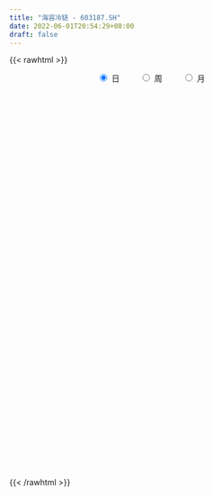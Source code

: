 ```yaml
---
title: "海容冷链 - 603187.SH"
date: 2022-06-01T20:54:29+08:00
draft: false
---
```

{{< rawhtml >}}
    <div style="text-align: center">
        <label style="padding: 1rem;"><input style="margin-right: .5rem" type="radio" name="period" value="D" checked onclick="period_change(this)">日</label>
        <label style="padding: 1rem;"><input style="margin-right: .5rem" type="radio" name="period" value="W" onclick="period_change(this)">周</label>
        <label style="padding: 1rem;"><input style="margin-right: .5rem" type="radio" name="period" value="M" onclick="period_change(this)">月</label>
    </div>
    <div id="chart" style="height: 700px;"></div> 
    <script type="text/javascript">
        const D_v = [6330.67,3129.63,9277.37,11867.49,26270.86,37308.64,13625.84,16806.06,9729.19,16361.4,11898.23,16797.14,26288.61,20527.05,14036.37,8741.36,14765.65,12733.63,34945.86,13138.32,25132.51,29739.39,35426.35,31770.76,17037.91,21416.74,11133.6,16798.95,10246.75,13274.22,21636.82,50086.63,16811.5,14372.59,14241.3,13945.8,12549.79,14038.93,11894.73,9351.02,11664.23,7451.63,8215.54,20161.93,11267.66,26257.7,29936.44,19289.93,19324.77,17066.11,13889.08,15964.61,11407.99,9899.8,14808.15,9085.34,18769.65,15921.08,21951.62,14681.61,11209.16,8663.64,6104.56,11859.05,10062.15,18987.38,10709.93,32621.5,17911.2,21618.64,22926.23,12031.5,11856.41,23787.29,12133.97,8041.79,17408.44,7161.19,18970.09,9360.33,11525.59,7511.34,6276.47,9335.22,17321.06,13381.84,9375.06,21163.38,11765.53,18210.5,12933.5,9348.34,11788.6,10844.6,12983.67,11216.9,11034.18,13994.95,4601.23,5754.08,12236.45,7508.77,10702.8,9428.08,22966.11,16250.63,9798.2,9695.04,9322.48,6653.27,7834.73,28928.21,23780.56,20764.0,10018.73,9538.94,12891.6,18221.26,12548.55,11926.5,22037.52,13305.38,14335.29,18560.7,13752.94,7788.39,10779.29,27302.04,20558.83,12865.4,10964.77,14782.3,11991.68,19396.38,16364.96,21687.88,12709.81,12108.34,36762.5,35824.38,22184.74,15531.61,12354.62,7872.28,12992.33,15074.77,7750.36,13351.67,8271.28,6224.23,11310.59,7215.73,7285.37,14193.85,10291.3,10435.71,7775.69,14702.59,9841.5,9733.27,11043.7,10381.9,13252.34,7959.57,9729.6,14611.8,10734.45,9408.54,7956.93,5828.74,11331.94,10480.92,8235.19,5774.69,5539.4,10360.06,15571.6,20506.18,10247.0,8513.18,6359.56,10372.2,9724.51,12819.84,17340.2,20107.68,14052.87,36019.02,19244.07,17080.43,16513.24,24110.11,27032.44,21235.0,19737.42,24220.75,52448.06,25360.87,25669.76,27170.75,33344.11,27204.27,8511.9,18984.75,18336.56,18501.22,13946.74,7736.2,6029.96,8368.4,6208.0,5591.33,2979.53,5091.74,7173.96,18515.79,45283.03,113557.29,79493.65,51673.27,34247.03,24941.15,18344.13,24588.81,18239.2,15700.4,13326.38,46756.13,45419.79,26012.69,26276.15,19081.54,15852.2,21673.47,22423.99,9784.57,12127.76,12286.44,9430.96,6672.0,14389.7,18275.74,20130.9,11748.94,7450.98,6365.64,25440.34,18169.95,17518.16,15481.92]
const D_histogram = [0.0,0.0044736182,0.0522157907,-0.0021389789,0.2218716979,0.2708441536,0.3241162756,0.3318158235,0.2471799564,0.229752308,0.3053893745,0.3335965943,0.1900504909,0.0281352617,0.0123232926,-0.0419776826,0.0235253842,-0.0018478667,0.0998572761,0.1517451717,0.0776749822,-0.0096832619,-0.2291059896,-0.2626048523,-0.2240003725,-0.2630972794,-0.3109516912,-0.2839413979,-0.3233121905,-0.2959086429,-0.3355214585,-0.2436044364,-0.2037429851,-0.1734814252,-0.2237607304,-0.2126368521,-0.1599661631,-0.0552013129,-0.0470593593,-0.0523817981,-0.1175905276,-0.1622758123,-0.1819081405,-0.244446418,-0.3047572523,-0.4489499023,-0.3830012839,-0.351654986,-0.3833052647,-0.3678216333,-0.2254148716,-0.0647728502,0.0124118556,0.1128762836,0.0738343081,0.0857878201,0.0176160684,0.0481654258,0.0225531978,0.0445838006,0.0572862914,0.0601866753,0.0332585124,-0.0053308725,0.0393081203,0.1893132644,0.290859514,0.3857600218,0.3593749438,0.3371916797,0.3199253891,0.3084568583,0.3251667963,0.2744797739,0.2132882674,0.2051342156,0.2952960819,0.336107426,0.3759602246,0.3781173544,0.3544154751,0.3339069867,0.3378333034,0.284667957,0.3331439272,0.2713331073,0.2030836513,-0.0247755392,-0.2117046787,-0.1622913932,-0.2596697826,-0.2587587995,-0.2304677968,-0.1986155858,-0.1973636096,-0.2414552148,-0.2352391797,-0.2763127823,-0.2835467147,-0.2578046095,-0.0857072987,-0.0127818381,0.0548814856,0.0251703921,-0.0381502285,-0.0091342006,-0.0798926594,-0.1802147573,-0.2314364056,-0.2082162125,-0.1725842628,0.1095878179,0.225890019,0.2271940263,0.2165238126,0.1984142378,0.1824632537,0.2327669062,0.2879195027,0.3495264135,0.3959767454,0.3353884596,0.3738655235,0.2648347429,0.1342122038,0.0357947305,0.0195338389,0.1124748315,0.0778096712,0.0450923104,0.0006704523,0.0087648234,0.0796763515,0.1342224704,0.1197158925,0.0731629185,0.0473561476,0.0768961697,0.1305511807,0.2587967456,0.2627381682,0.210726474,0.1454891055,0.0902198506,-0.037656118,-0.0556901332,-0.154267944,-0.3262597404,-0.4004828188,-0.3972376099,-0.3061364994,-0.2538256251,-0.1211415072,-0.1565520931,-0.2552794834,-0.3689687239,-0.4902957707,-0.6215682965,-0.7210691308,-0.7261499001,-0.661908902,-0.6199333124,-0.5844810109,-0.5327817033,-0.5021020556,-0.523632405,-0.5192968144,-0.4921001144,-0.4881800386,-0.4340925632,-0.3345994682,-0.1807546841,-0.0972245685,-0.0714004402,-0.0298400179,-0.0405794677,-0.1201136251,-0.2174619031,-0.1844516872,-0.1405938303,-0.0956999291,-0.0206894413,0.0705824927,0.069109266,0.0802242006,0.0086977145,0.0275553212,-0.0237975671,-0.0430715316,-0.0815972869,-0.1110111398,-0.1803417952,-0.2200641857,-0.2677265147,-0.3153613178,-0.2876937131,-0.1718986988,-0.0963178133,-0.1419843989,-0.0491373405,0.1017448337,0.2511474001,0.3419063229,0.4908907419,0.5561684466,0.5276339528,0.4936893276,0.4544871545,0.3757010206,0.3973976008,0.3750835313,0.3368843596,0.3057646032,0.2433469072,0.1848916653,0.0715105061,0.1823609796,0.2960262158,0.1905099891,0.0235178897,-0.0689893426,-0.1003209757,-0.0958667665,-0.1334854312,-0.0971998808,-0.0978321847,-0.1112262773,0.063675923,0.2448765941,0.4016332478,0.5807143665,0.6764697819,0.653377989,0.7123036341,0.7186617623,0.6755626464,0.5705753821,0.4354299205,0.3197083025,0.2189780142,0.1829944708,0.1972818831,0.111646835,0.0245168186,-0.0444945487,-0.0819973475,-0.0476546349,-0.0831400981,-0.0763906727,-0.0493031316]
const D_fast = [0.0,0.0055920228,0.066388143,0.0114986286,0.2909772299,0.407660724,0.5419619148,0.6326154186,0.6097745407,0.6497849692,0.8017693794,0.9133757477,0.8173422671,0.6624608533,0.6497297074,0.5849343115,0.6563187243,0.6304835067,0.7571529686,0.8469771571,0.7923257132,0.7025466536,0.4258474286,0.3266973527,0.3093017395,0.2044305127,0.0788381781,0.034863122,-0.0853357183,-0.1319093314,-0.2554025117,-0.2243865986,-0.2354608936,-0.24856969,-0.3547891779,-0.3968245125,-0.3841453643,-0.2931808423,-0.2968037286,-0.3152216169,-0.4098279783,-0.495082216,-0.5601915793,-0.6838414614,-0.8203416087,-1.0767717343,-1.1065734369,-1.1631408854,-1.2906174804,-1.3670892573,-1.2810362134,-1.1365874046,-1.0562997349,-0.927616236,-0.9481996345,-0.9147991674,-0.9785669021,-0.9359761883,-0.9559501168,-0.9227735638,-0.8957495002,-0.8778024475,-0.8964159823,-0.9363380853,-0.8818720624,-0.6845386022,-0.5102774741,-0.3189369609,-0.2554783029,-0.1933636471,-0.1306485903,-0.0650029067,0.0329987305,0.0509316515,0.0430622119,0.086191714,0.2501776007,0.3750158014,0.5088586561,0.6055451245,0.6704471139,0.7334153722,0.8218000148,0.8398016576,0.9715636096,0.9775860665,0.9601075234,0.7260544481,0.4861991389,0.495039576,0.332743741,0.2689650242,0.2396390777,0.2218373923,0.1737484661,0.0692930572,0.0166992974,-0.0934525008,-0.1715731118,-0.2102821591,-0.0596116729,0.0101183281,0.0915020233,0.0680835277,-0.00477465,0.0219578278,-0.0687737958,-0.2141495831,-0.3232303328,-0.3520641928,-0.3595783088,-0.0500092737,0.1227654322,0.1808679461,0.2243286855,0.2558226702,0.2854874995,0.3939828786,0.5211153508,0.6701038649,0.8155483831,0.8388072122,0.970750657,0.9279285622,0.830859074,0.7413902833,0.7300128515,0.8510725519,0.8358598095,0.8144155262,0.7701612812,0.7804468582,0.8712774742,0.9593792107,0.9748016058,0.9465393615,0.9325716275,0.981335692,1.0676284982,1.2605732495,1.3301992142,1.3308691385,1.3020040463,1.2692897541,1.131999756,1.1000432075,0.9628984107,0.7093416792,0.5349978961,0.4389337025,0.4535006881,0.4423551562,0.5447538972,0.4702052881,0.3076580269,0.1017266055,-0.142174384,-0.4288389839,-0.7086071009,-0.8952253452,-0.9964615726,-1.1094693112,-1.2201372623,-1.3016333806,-1.3964792467,-1.5489176975,-1.6744063104,-1.770234639,-1.8883595729,-1.9427952382,-1.9269520103,-1.8182958972,-1.7590719237,-1.7510979054,-1.7169974877,-1.7378818044,-1.8474443681,-1.9991581218,-2.0122608278,-2.0035514284,-1.9825825095,-1.912744382,-1.8038268248,-1.788022735,-1.7568517502,-1.8262038078,-1.8004573707,-1.8577596508,-1.8878014982,-1.9467265753,-2.0038932131,-2.1183093172,-2.2130477542,-2.3276417119,-2.4541168444,-2.4983726679,-2.4255523283,-2.3740508962,-2.4552135815,-2.3746508583,-2.1983324756,-1.9861430593,-1.8099075557,-1.5382004512,-1.3338806348,-1.2305066404,-1.1410289338,-1.0666093182,-1.051470197,-0.9304242166,-0.8589674032,-0.8129454851,-0.7676240907,-0.7692050598,-0.7814373854,-0.8769409181,-0.7205001997,-0.5328284095,-0.590717139,-0.7518297659,-0.8615843339,-0.9179962109,-0.9375086934,-1.0084987159,-0.9965131356,-1.0216034857,-1.0628041477,-0.8719829666,-0.629563147,-0.3723981813,-0.0481384711,0.2167343899,0.3569870942,0.5939886478,0.7800122166,0.9058037623,0.9434603436,0.917172362,0.8813778196,0.8353920349,0.8451571092,0.9087649923,0.851041653,0.7700408412,0.6899058367,0.6319037011,0.6543327549,0.5980622672,0.5857140244,0.6004757826]
const D_slow = [0.0,0.0011184046,0.0141723522,0.0136376075,0.069105532,0.1368165704,0.2178456393,0.3007995951,0.3625945843,0.4200326613,0.4963800049,0.5797791535,0.6272917762,0.6343255916,0.6374064148,0.6269119941,0.6327933402,0.6323313735,0.6572956925,0.6952319854,0.714650731,0.7122299155,0.6549534181,0.589302205,0.5333021119,0.4675277921,0.3897898693,0.3188045198,0.2379764722,0.1639993115,0.0801189468,0.0192178377,-0.0317179085,-0.0750882648,-0.1310284474,-0.1841876604,-0.2241792012,-0.2379795294,-0.2497443693,-0.2628398188,-0.2922374507,-0.3328064038,-0.3782834389,-0.4393950434,-0.5155843564,-0.627821832,-0.723572153,-0.8114858995,-0.9073122157,-0.999267624,-1.0556213419,-1.0718145544,-1.0687115905,-1.0404925196,-1.0220339426,-1.0005869876,-0.9961829705,-0.984141614,-0.9785033146,-0.9673573644,-0.9530357916,-0.9379891228,-0.9296744947,-0.9310072128,-0.9211801827,-0.8738518666,-0.8011369881,-0.7046969827,-0.6148532467,-0.5305553268,-0.4505739795,-0.3734597649,-0.2921680659,-0.2235481224,-0.1702260555,-0.1189425016,-0.0451184811,0.0389083754,0.1328984315,0.2274277701,0.3160316389,0.3995083855,0.4839667114,0.5551337006,0.6384196824,0.7062529592,0.7570238721,0.7508299873,0.6979038176,0.6573309693,0.5924135236,0.5277238237,0.4701068745,0.4204529781,0.3711120757,0.310748272,0.2519384771,0.1828602815,0.1119736028,0.0475224505,0.0260956258,0.0229001662,0.0366205377,0.0429131357,0.0333755785,0.0310920284,0.0111188635,-0.0339348258,-0.0917939272,-0.1438479803,-0.186994046,-0.1595970915,-0.1031245868,-0.0463260802,0.0078048729,0.0574084324,0.1030242458,0.1612159724,0.233195848,0.3205774514,0.4195716378,0.5034187526,0.5968851335,0.6630938193,0.6966468702,0.7055955528,0.7104790126,0.7385977204,0.7580501382,0.7693232158,0.7694908289,0.7716820348,0.7916011227,0.8251567403,0.8550857134,0.873376443,0.8852154799,0.9044395223,0.9370773175,1.0017765039,1.0674610459,1.1201426644,1.1565149408,1.1790699035,1.169655874,1.1557333407,1.1171663547,1.0356014196,0.9354807149,0.8361713124,0.7596371876,0.6961807813,0.6658954045,0.6267573812,0.5629375104,0.4706953294,0.3481213867,0.1927293126,0.0124620299,-0.1690754451,-0.3345526706,-0.4895359987,-0.6356562515,-0.7688516773,-0.8943771912,-1.0252852924,-1.155109496,-1.2781345246,-1.4001795343,-1.5087026751,-1.5923525421,-1.6375412131,-1.6618473553,-1.6796974653,-1.6871574698,-1.6973023367,-1.727330743,-1.7816962187,-1.8278091405,-1.8629575981,-1.8868825804,-1.8920549407,-1.8744093175,-1.857132001,-1.8370759509,-1.8349015222,-1.8280126919,-1.8339620837,-1.8447299666,-1.8651292883,-1.8928820733,-1.9379675221,-1.9929835685,-2.0599151972,-2.1387555266,-2.2106789549,-2.2536536296,-2.2777330829,-2.3132291826,-2.3255135177,-2.3000773093,-2.2372904593,-2.1518138786,-2.0290911931,-1.8900490815,-1.7581405933,-1.6347182614,-1.5210964727,-1.4271712176,-1.3278218174,-1.2340509346,-1.1498298447,-1.0733886939,-1.012551967,-0.9663290507,-0.9484514242,-0.9028611793,-0.8288546253,-0.7812271281,-0.7753476556,-0.7925949913,-0.8176752352,-0.8416419268,-0.8750132846,-0.8993132548,-0.923771301,-0.9515778704,-0.9356588896,-0.8744397411,-0.7740314291,-0.6288528375,-0.459735392,-0.2963908948,-0.1183149863,0.0613504543,0.2302411159,0.3728849614,0.4817424415,0.5616695172,0.6164140207,0.6621626384,0.7114831092,0.739394818,0.7455240226,0.7344003854,0.7139010486,0.7019873898,0.6812023653,0.6621046971,0.6497789142]
const D_data = [['2021-05-21', 41.4864, 40.9046, 40.435, 42.1102],['2021-05-24', 40.8065, 40.9747, 40.4771, 41.4443],['2021-05-25', 40.6523, 41.6827, 40.5121, 42.6709],['2021-05-26', 41.5915, 40.407, 40.0075, 41.5915],['2021-05-27', 40.386, 44.4512, 40.386, 44.4512],['2021-05-28', 45.4605, 43.2106, 42.1803, 46.9604],['2021-05-31', 43.7363, 43.8064, 42.0962, 44.0867],['2021-06-01', 43.477, 43.7012, 43.1125, 45.4745],['2021-06-02', 43.7713, 42.6149, 42.5307, 43.9816],['2021-06-03', 42.4046, 43.4279, 42.3625, 44.7736],['2021-06-04', 43.2667, 45.033, 42.8461, 45.1031],['2021-06-07', 45.5591, 45.0539, 43.5184, 45.569],['2021-06-08', 44.6874, 42.8844, 42.3099, 44.6874],['2021-06-09', 42.8349, 42.0028, 41.7551, 43.1717],['2021-06-10', 42.082, 43.459, 41.6362, 43.8454],['2021-06-11', 43.5383, 42.8646, 42.7656, 43.8354],['2021-06-15', 42.9736, 44.4794, 42.2108, 44.8756],['2021-06-16', 44.4298, 43.5482, 42.8745, 45.044],['2021-06-17', 43.6968, 45.4799, 43.35, 47.5503],['2021-06-18', 45.1728, 45.47, 44.9747, 46.4309],['2021-06-21', 45.569, 44.0237, 43.5878, 46.4309],['2021-06-22', 43.8156, 43.5482, 41.983, 44.9549],['2021-06-23', 43.35, 41.0617, 40.8834, 43.4293],['2021-06-24', 40.9923, 42.5972, 40.7843, 42.934],['2021-06-25', 42.5972, 43.3996, 41.7551, 43.9642],['2021-06-28', 43.4887, 42.3, 41.6164, 43.5878],['2021-06-29', 42.2009, 41.7848, 41.3192, 42.5674],['2021-06-30', 41.7056, 42.4783, 41.7056, 43.3897],['2021-07-01', 42.2009, 41.4084, 41.4084, 42.8844],['2021-07-02', 41.5471, 41.9929, 40.9131, 42.3792],['2021-07-05', 42.1018, 40.8834, 40.3484, 42.6269],['2021-07-06', 40.8834, 42.4486, 38.0006, 42.6467],['2021-07-07', 41.8641, 41.9731, 40.4673, 42.399],['2021-07-08', 41.8146, 41.8839, 41.6065, 43.2411],['2021-07-09', 41.6164, 40.6456, 40.497, 41.8839],['2021-07-12', 41.1112, 41.1112, 39.6352, 41.4579],['2021-07-13', 41.24, 41.6263, 40.4871, 41.8938],['2021-07-14', 41.4678, 42.5872, 41.4183, 43.2411],['2021-07-15', 42.5872, 41.6065, 41.131, 42.9439],['2021-07-16', 41.6065, 41.3688, 40.4574, 41.7947],['2021-07-19', 41.2994, 40.3187, 40.3088, 41.5768],['2021-07-20', 40.289, 40.1206, 39.9621, 41.0419],['2021-07-21', 40.1206, 40.071, 39.6748, 40.3682],['2021-07-22', 40.0611, 39.0804, 38.5158, 40.0611],['2021-07-23', 38.9714, 38.486, 38.169, 39.2587],['2021-07-26', 38.1988, 36.4949, 35.5736, 38.486],['2021-07-27', 36.3562, 38.486, 36.2967, 39.3182],['2021-07-28', 38.0105, 37.9115, 37.0793, 39.1299],['2021-07-29', 37.9016, 36.7029, 36.4552, 38.2879],['2021-07-30', 36.6534, 36.8119, 36.158, 37.2973],['2021-08-02', 36.8119, 38.4464, 36.4552, 38.7634],['2021-08-03', 37.7926, 39.229, 37.7728, 39.7739],['2021-08-04', 38.2285, 38.6544, 38.2285, 39.6253],['2021-08-05', 38.2186, 39.3281, 38.1591, 39.4767],['2021-08-06', 39.4172, 37.6737, 37.3468, 39.4172],['2021-08-09', 37.4954, 38.1591, 37.2081, 38.486],['2021-08-10', 38.0303, 36.901, 36.5741, 38.6049],['2021-08-11', 37.0001, 37.9214, 37.0001, 38.4365],['2021-08-12', 37.9214, 37.119, 36.9307, 39.1299],['2021-08-13', 37.119, 37.5945, 36.4057, 38.4662],['2021-08-16', 37.4459, 37.4756, 36.9506, 38.1294],['2021-08-17', 37.4954, 37.3072, 37.0298, 37.6341],['2021-08-18', 37.0199, 36.7722, 36.6534, 37.2874],['2021-08-19', 36.7722, 36.3265, 35.9995, 37.1091],['2021-08-20', 35.633, 37.2676, 35.2467, 37.5053],['2021-08-23', 37.2477, 39.0804, 37.2477, 39.1299],['2021-08-24', 39.0804, 39.229, 38.6346, 39.8234],['2021-08-25', 38.3969, 39.8432, 37.0199, 41.1112],['2021-08-26', 40.1998, 38.7139, 38.5455, 40.1998],['2021-08-27', 38.6445, 38.8328, 38.0204, 39.2984],['2021-08-30', 38.4959, 38.9813, 38.4464, 40.5664],['2021-08-31', 39.021, 39.1696, 38.2384, 39.5856],['2021-09-01', 39.12, 39.7441, 38.9417, 40.6159],['2021-09-02', 40.5168, 39.0111, 38.6049, 41.0121],['2021-09-03', 39.0111, 38.7436, 38.3969, 39.7144],['2021-09-06', 39.3281, 39.3677, 38.1888, 39.9621],['2021-09-07', 39.3776, 41.0121, 38.8526, 41.4183],['2021-09-08', 40.9131, 41.0022, 40.5267, 41.5273],['2021-09-09', 41.1013, 41.5075, 40.497, 42.9439],['2021-09-10', 41.8046, 41.4777, 40.8239, 42.399],['2021-09-13', 41.1607, 41.4282, 40.6159, 42.5773],['2021-09-14', 41.3787, 41.6759, 41.2103, 42.2405],['2021-09-15', 41.5966, 42.2702, 41.1112, 42.399],['2021-09-16', 42.082, 41.7452, 41.7056, 43.3302],['2021-09-17', 42.0622, 43.3401, 41.5768, 44.4397],['2021-09-22', 42.9439, 42.2603, 41.8839, 43.776],['2021-09-23', 41.9037, 42.1217, 41.7155, 42.7854],['2021-09-24', 42.0919, 39.4965, 39.3677, 42.0919],['2021-09-27', 39.6253, 38.8922, 38.5058, 40.081],['2021-09-28', 38.8724, 41.4282, 38.4563, 41.9632],['2021-09-29', 41.4381, 39.3776, 39.1399, 41.7452],['2021-09-30', 39.3182, 40.2196, 39.2488, 40.497],['2021-10-08', 40.4871, 40.5168, 39.5361, 41.2598],['2021-10-11', 40.5862, 40.6159, 39.8531, 41.2697],['2021-10-12', 40.4673, 40.2196, 38.9913, 40.8041],['2021-10-13', 39.9621, 39.4073, 39.1002, 40.1998],['2021-10-14', 39.3974, 39.7838, 38.9615, 40.081],['2021-10-15', 39.7838, 38.9219, 38.0204, 39.9819],['2021-10-18', 38.7832, 39.0111, 38.5158, 39.4271],['2021-10-19', 39.12, 39.2686, 38.4464, 39.4271],['2021-10-20', 39.1399, 41.5075, 38.9813, 41.6065],['2021-10-21', 41.6065, 40.8933, 40.6159, 41.8641],['2021-10-22', 40.7348, 41.2301, 39.9026, 41.6065],['2021-10-25', 41.1409, 40.1503, 39.7441, 41.8046],['2021-10-26', 39.9224, 39.4767, 38.2384, 40.6159],['2021-10-27', 38.7337, 40.5267, 38.3573, 40.6852],['2021-10-28', 40.606, 39.1299, 38.6445, 40.606],['2021-10-29', 38.9021, 38.1888, 37.9412, 39.3479],['2021-11-01', 38.0303, 38.2186, 37.9214, 38.9913],['2021-11-02', 38.2186, 38.8823, 37.6341, 39.1002],['2021-11-03', 38.9417, 39.021, 38.387, 39.5163],['2021-11-04', 39.0606, 42.9241, 38.8724, 42.9241],['2021-11-05', 44.1227, 42.0424, 41.7947, 44.3506],['2021-11-08', 42.9241, 41.0914, 40.7843, 42.9241],['2021-11-09', 41.0815, 41.0914, 40.4871, 41.4876],['2021-11-10', 40.9923, 41.0914, 40.1701, 41.2895],['2021-11-11', 41.0815, 41.1905, 40.715, 42.5773],['2021-11-12', 40.9725, 42.3, 40.497, 44.1624],['2021-11-15', 43.1222, 42.8844, 42.5179, 43.7661],['2021-11-16', 42.6863, 43.5779, 42.0325, 44.0831],['2021-11-17', 43.8652, 44.0336, 43.2807, 44.9846],['2021-11-18', 44.0534, 43.0132, 42.3891, 44.7567],['2021-11-19', 43.0132, 44.5586, 42.6764, 44.7765],['2021-11-22', 44.5883, 42.8646, 42.7953, 45.579],['2021-11-23', 42.4981, 42.2009, 41.4876, 42.4981],['2021-11-24', 42.508, 42.1514, 41.4084, 42.508],['2021-11-25', 42.4684, 42.9934, 41.4976, 43.5482],['2021-11-26', 42.7953, 44.727, 42.4684, 45.3511],['2021-11-29', 44.4794, 43.4689, 42.5972, 45.3016],['2021-11-30', 44.0138, 43.4689, 42.9043, 44.1425],['2021-12-01', 43.7859, 43.2411, 43.0925, 44.3605],['2021-12-02', 43.8652, 43.9147, 42.7953, 44.5784],['2021-12-03', 44.0039, 45.0638, 43.9147, 45.2719],['2021-12-06', 44.9846, 45.4006, 44.3803, 47.3225],['2021-12-07', 45.1728, 44.8657, 43.3698, 46.0644],['2021-12-08', 44.5982, 44.4992, 44.1227, 46.8371],['2021-12-09', 44.0039, 44.7369, 43.6373, 45.4205],['2021-12-10', 44.5388, 45.6186, 43.8454, 46.0644],['2021-12-13', 46.946, 46.3616, 44.3803, 48.1447],['2021-12-14', 45.9851, 48.0853, 45.4105, 48.4419],['2021-12-15', 47.8673, 47.2432, 46.8569, 48.1249],['2021-12-16', 46.8569, 46.7578, 45.8563, 47.0649],['2021-12-17', 46.4012, 46.5795, 46.0743, 47.4413],['2021-12-20', 45.9257, 46.6389, 45.9257, 47.2927],['2021-12-21', 46.3318, 45.4205, 44.7964, 46.738],['2021-12-22', 45.2025, 46.53, 44.2317, 46.7281],['2021-12-23', 46.3715, 45.2818, 45.0737, 46.3715],['2021-12-24', 44.8855, 43.5878, 42.9835, 45.4502],['2021-12-27', 43.4887, 43.9939, 42.8943, 44.3506],['2021-12-28', 43.3599, 44.5784, 43.3599, 44.6676],['2021-12-29', 44.2416, 45.7672, 43.7364, 46.1337],['2021-12-30', 46.0446, 45.5492, 45.0935, 46.0446],['2021-12-31', 45.4502, 47.0055, 45.1629, 47.1342],['2022-01-04', 46.5696, 45.1431, 43.6274, 46.9956],['2022-01-05', 45.0638, 43.9048, 43.5878, 45.7176],['2022-01-06', 43.885, 42.9637, 42.617, 43.885],['2022-01-07', 42.9637, 41.9433, 41.9037, 43.3996],['2022-01-10', 41.9433, 40.7249, 40.4376, 42.1514],['2022-01-11', 40.6159, 39.972, 39.7243, 41.7848],['2022-01-12', 40.398, 40.2791, 39.5955, 40.5961],['2022-01-13', 40.3682, 40.715, 39.754, 40.9626],['2022-01-14', 40.7249, 40.1503, 40.0512, 41.6362],['2022-01-17', 39.7937, 39.7144, 38.7337, 40.1503],['2022-01-18', 39.7045, 39.6054, 39.1299, 40.1998],['2022-01-19', 39.6451, 39.0309, 38.6445, 39.9324],['2022-01-20', 39.1894, 37.852, 37.8322, 39.1993],['2022-01-21', 37.852, 37.5548, 37.0496, 38.1195],['2022-01-24', 37.5548, 37.3468, 36.7623, 37.9115],['2022-01-25', 37.6044, 36.5543, 36.168, 37.6044],['2022-01-26', 36.5642, 36.7623, 36.0491, 37.1784],['2022-01-27', 36.7623, 37.218, 36.4453, 38.0799],['2022-01-28', 37.644, 38.1492, 37.1784, 39.437],['2022-02-07', 38.6247, 37.5647, 37.4261, 40.6159],['2022-02-08', 37.5846, 36.8317, 36.5543, 37.7332],['2022-02-09', 36.8218, 36.9307, 36.6534, 37.1784],['2022-02-10', 37.0496, 36.0887, 35.8212, 37.0496],['2022-02-11', 36.158, 34.6721, 34.5235, 36.158],['2022-02-14', 34.6622, 33.5824, 32.7899, 34.8999],['2022-02-15', 33.6815, 34.6226, 33.2753, 34.6523],['2022-02-16', 34.6721, 34.573, 34.1273, 35.0684],['2022-02-17', 34.5136, 34.4641, 34.0084, 34.8504],['2022-02-18', 34.4244, 34.8504, 33.8301, 34.9693],['2022-02-21', 34.9693, 35.2566, 34.4542, 35.3556],['2022-02-22', 34.9594, 34.1273, 33.6914, 35.2467],['2022-02-23', 34.3749, 34.1074, 33.8301, 34.6226],['2022-02-24', 34.1173, 32.6809, 32.1757, 34.157],['2022-02-25', 32.889, 33.4239, 32.889, 33.8895],['2022-02-28', 33.4933, 32.1955, 31.4526, 33.8003],['2022-03-01', 32.4234, 32.1163, 31.4823, 32.5522],['2022-03-02', 32.0965, 31.403, 31.2049, 32.1163],['2022-03-03', 31.5021, 30.987, 30.6105, 31.5021],['2022-03-04', 30.8086, 29.8279, 29.6892, 30.8086],['2022-03-07', 29.709, 29.4614, 28.9562, 29.8675],['2022-03-08', 29.3128, 28.6392, 28.5203, 29.7487],['2022-03-09', 28.6392, 27.8467, 27.0244, 28.976],['2022-03-10', 28.9066, 28.1835, 27.8665, 28.9066],['2022-03-11', 28.7283, 29.1741, 27.8863, 29.8279],['2022-03-14', 28.5302, 28.758, 28.3023, 30.2044],['2022-03-15', 28.233, 26.8956, 26.8263, 28.5302],['2022-03-16', 27.173, 28.3519, 26.6381, 28.5104],['2022-03-17', 28.3519, 29.4317, 28.3519, 30.135],['2022-03-18', 29.6991, 30.0459, 29.4416, 30.4025],['2022-03-21', 30.5214, 29.8874, 29.6397, 30.7096],['2022-03-22', 29.6298, 31.304, 29.5208, 31.304],['2022-03-23', 31.1058, 30.977, 30.5015, 31.4922],['2022-03-24', 30.987, 30.0756, 29.8576, 30.9969],['2022-03-25', 29.8279, 30.0062, 29.6694, 30.3926],['2022-03-28', 30.3728, 29.8973, 29.0255, 30.3728],['2022-03-29', 29.9369, 29.2038, 29.0453, 30.1845],['2022-03-30', 28.9264, 30.4223, 28.9264, 30.5709],['2022-03-31', 30.4223, 29.9963, 29.818, 30.4223],['2022-04-01', 29.5406, 29.7487, 29.2236, 30.0459],['2022-04-06', 29.6694, 29.7487, 29.2335, 29.8081],['2022-04-07', 29.4614, 29.1741, 29.0849, 29.7487],['2022-04-08', 29.2335, 28.9264, 28.0844, 29.2335],['2022-04-11', 29.6001, 27.7377, 27.4603, 30.9176],['2022-04-12', 26.9749, 30.5115, 26.757, 30.5115],['2022-04-13', 31.5615, 31.2247, 30.5115, 33.5626],['2022-04-14', 29.927, 28.5797, 28.1042, 30.1944],['2022-04-15', 27.8169, 27.0442, 26.5093, 27.8169],['2022-04-18', 26.648, 27.1433, 25.6177, 28.0943],['2022-04-19', 26.9947, 27.391, 26.7867, 28.3816],['2022-04-20', 27.2226, 27.5693, 26.8956, 28.1339],['2022-04-21', 27.4108, 26.7371, 26.1031, 27.4108],['2022-04-22', 26.43, 27.4405, 25.9545, 27.5891],['2022-04-25', 26.965, 26.8659, 26.5985, 27.7179],['2022-04-26', 26.8659, 26.4499, 26.3508, 27.391],['2022-04-27', 27.0343, 29.0948, 26.4697, 29.0948],['2022-04-28', 29.1048, 30.135, 29.1048, 31.2049],['2022-04-29', 29.2236, 30.8879, 29.2236, 31.2049],['2022-05-05', 30.561, 32.3738, 30.561, 33.2654],['2022-05-06', 31.304, 32.5026, 31.0761, 32.7602],['2022-05-09', 32.1361, 31.6903, 31.3832, 32.2847],['2022-05-10', 31.9776, 33.3348, 31.195, 33.8003],['2022-05-11', 33.1862, 33.4239, 32.6908, 34.5631],['2022-05-12', 33.0772, 33.2852, 32.9979, 33.9787],['2022-05-13', 33.3645, 32.6512, 32.4135, 33.7013],['2022-05-16', 32.7998, 32.0866, 31.9082, 32.988],['2022-05-17', 31.938, 32.0271, 31.7002, 32.3937],['2022-05-18', 31.9974, 31.9281, 31.7993, 32.2946],['2022-05-19', 32.0965, 32.6215, 31.9281, 33.3447],['2022-05-20', 32.4036, 33.4437, 32.0271, 33.6815],['2022-05-23', 33.4041, 32.2252, 31.5318, 33.4041],['2022-05-24', 32.3937, 31.8983, 31.4823, 32.5918],['2022-05-25', 31.8983, 31.7993, 30.7096, 32.0766],['2022-05-26', 31.8488, 31.9578, 31.2049, 31.9578],['2022-05-27', 32.0866, 32.8989, 31.8785, 35.1575],['2022-05-30', 32.5422, 32.0667, 31.403, 32.5422],['2022-05-31', 31.8, 32.55, 31.24, 33.0],['2022-06-01', 32.46, 32.94, 32.2, 33.69]]
const W_v = [1386.09,264448.19,223349.27,155037.72,151761.78,70205.26,186836.9,170424.88,178015.86,106330.66,104556.12,127843.87,171719.67,208211.58,122596.7,94804.75,61250.49,86031.0,103357.28,160666.22,83848.42,21250.94,48601.45,49915.56,74806.14,88091.51,60590.37,52768.98,62527.28,49420.84,94490.62,61292.05,45571.24,33945.93,186442.15,224002.85,395538.79,237204.4,198763.35,180699.86,125514.0,185154.56,95577.75,10915.98,54355.73,61154.04,53297.51,66823.66,50571.97,62324.92,54521.49,64120.0,92860.74,100326.26,117203.93,87803.56,115807.05,92459.17,106842.19,77478.15,202040.6,179392.62,225875.89,160347.38,210148.21,276277.23,129312.4,79788.27,69283.34,79081.62,215827.3,231110.02,182461.65,134530.35,166786.52,229458.47,313114.88,267183.78,226677.5,186888.12,120650.67,223183.18,201921.86,145562.76,232237.17,366150.85,338799.77,184562.97,114869.83,158583.8,99980.25,120872.89,78823.61,72876.62,44214.01,19556.88,107434.35,93683.58,107617.93,115752.5,88874.44,136829.09,79695.64,50997.57,158549.47,81163.31,158949.31,116627.98,179654.78,159598.4,113174.19,137826.51,101161.39,56351.51,37711.41,83267.31,84237.68,86512.38,61644.77,59003.49,41495.2,30645.15,57490.83,91778.06,96303.94,21762.09,52090.62,37673.34,87853.99,68420.72,86390.53,75583.46,139106.92,72870.26,117148.84,61780.27,58760.99,111874.95,65969.63,80409.3,47898.56,101848.65,82735.4,60941.84,51969.68,43920.28,52257.87,11788.6,60074.3,40803.33,68138.06,76519.25,71434.53,74153.24,78183.36,71162.98,82267.37,122657.85,57041.41,40307.2,42696.55,55702.96,56287.76,45007.07,45480.94,55998.12,74045.1,112966.87,144673.67,138749.76,78281.17,33933.89,15245.23,308523.03,120360.32,147215.39,45357.69,81861.99,61054.84,71136.8,51170.03]
const W_histogram = [0.0,0.1530092308,0.1079040842,0.0419389045,-0.0882132811,-0.140855525,-0.0973225869,-0.1056291016,-0.1253744098,-0.2539382973,-0.2839535844,-0.2767705347,-0.1800369369,-0.0820981768,-0.0483651687,-0.0064809943,-0.0097233939,0.0452999405,0.0955520844,0.1578944192,0.1125823594,0.0962422346,0.0433429366,0.0012059596,-0.1389249029,-0.1487829079,-0.2588744107,-0.2988978403,-0.2557911119,-0.2297694438,-0.1022629221,-0.0278054086,-0.0205852618,-0.0134456939,0.1703873816,0.2087730873,0.3645138447,0.4607858568,0.3940608384,0.3900987401,0.4015641805,0.4230592591,0.3369730374,0.2314783882,0.2205532684,0.1339534935,0.030213459,-0.0820338438,-0.1354553392,-0.1956815144,-0.2986445633,-0.3720788274,-0.4204184298,-0.36884587,-0.2976436312,-0.2354056002,-0.1275033555,-0.05568952,0.0058789795,-0.0084641379,0.0914597788,0.1479697343,0.2496504292,0.2170524847,0.3746833138,0.3004871807,0.1793367667,0.0940361431,0.0112886148,-0.0055708093,0.0911564703,0.1863759655,0.2542061386,0.3034144002,0.2356990604,0.2775234663,0.496114471,0.6961616742,0.8765393782,0.8788112388,0.8304051027,0.8058906749,0.9210479529,0.8414201681,0.9031797946,1.4445699323,1.657321546,1.5060157173,1.228544696,1.2093707933,1.0488602219,0.5365139788,0.3526222995,0.1038697458,-0.0971410448,-0.2677569087,-0.2205545923,-0.5478286272,-0.763095973,-0.6312305907,-0.5346203035,-0.399542022,-0.4741926522,-0.514725205,-0.473771159,-0.359101688,-0.1354301754,-0.0140990689,0.2170245662,0.3097798303,0.6229019253,0.3795444041,0.133871633,0.2401585392,-0.020999902,-0.5139418792,-0.7346551729,-1.028694167,-1.2511866691,-1.2278001978,-1.2875794724,-1.3607679261,-1.3732453185,-0.9578723013,-0.5403797274,-0.3184515327,-0.2165864747,-0.1491977071,0.0396594962,0.2637979408,0.2430154948,0.3739097116,0.2937593827,0.1272182803,-0.0812397124,-0.1727230528,-0.4158260645,-0.6631333251,-0.7367648436,-0.7560530713,-0.7543532938,-0.6171190209,-0.5063018033,-0.2365211315,0.0636616272,0.0028750613,0.0104560206,0.0332872394,-0.056345095,0.037446415,-0.1001902094,0.0645783983,0.180615798,0.3873140338,0.5057268141,0.5721908286,0.6152183217,0.6658148313,0.4647398764,0.5244365029,0.2020876046,-0.1346498573,-0.5136602388,-0.6945554155,-1.0000435819,-1.132051636,-1.2482400485,-1.4840296576,-1.5912757645,-1.5113442091,-1.3730086069,-1.2160883832,-1.0890182014,-1.0524769256,-0.9267856134,-0.554979326,-0.1640973623,0.1250611214,0.3761102871,0.5039122653,0.5840079544]
const W_fast = [0.0,0.1912615385,0.1731324129,0.1176519594,-0.0345535465,-0.1224096716,-0.1032073802,-0.1379211704,-0.189010081,-0.3810585428,-0.482062226,-0.5440718101,-0.4923474464,-0.4149332305,-0.3932915146,-0.3530275888,-0.3587008368,-0.2923525173,-0.2182123523,-0.1163964127,-0.1335628827,-0.1258424488,-0.1679060126,-0.2097414998,-0.384603588,-0.43165732,-0.6064674254,-0.7212153151,-0.7420563647,-0.7734770575,-0.6715362664,-0.604030105,-0.6019562737,-0.5981781292,-0.3717482083,-0.2811692308,-0.0343000122,0.177168464,0.2089586552,0.302521242,0.4143777274,0.5416376209,0.5397946585,0.4921696064,0.5363828037,0.4832714021,0.3870847324,0.2543289687,0.1670436384,0.0578970847,-0.1197271051,-0.286181076,-0.4396252859,-0.4802641936,-0.4834728626,-0.4800862317,-0.4040598259,-0.3461683703,-0.283130126,-0.2995892778,-0.1768004164,-0.0832980274,0.0807952748,0.1024604515,0.3537621091,0.3546877711,0.2783715488,0.216579961,0.1366545864,0.11840246,0.2379188571,0.3797323437,0.5111140515,0.6361759131,0.6273853385,0.7385906109,1.0812102333,1.4552978551,1.8548104037,2.0767850739,2.2359802136,2.4129384544,2.7583577206,2.8890849779,3.176639553,4.0791721739,4.706254174,4.9314522747,4.9611174274,5.244286223,5.3459907071,4.9677729587,4.8720368542,4.649251737,4.4239556852,4.1864005941,4.1784642624,3.7142330707,3.3081917317,3.2822494663,3.2452046776,3.2803974536,3.0871986605,2.9179848064,2.8404960626,2.8653901116,3.0552040803,3.1730104196,3.4583901963,3.6285904179,4.0974379942,3.948966574,3.7367617112,3.9030882522,3.6366798355,3.0152523885,2.6108753016,2.0596627657,1.5243735964,1.2408100181,0.8591358755,0.4457554403,0.0899667183,0.2658716601,0.5482693021,0.6905846137,0.7383030531,0.7683923938,0.9671644712,1.257252401,1.2972238287,1.5215954734,1.5148849902,1.3801484579,1.151380537,1.0167164334,0.6696569056,0.2565663138,-0.0012564156,-0.2095579112,-0.3964464571,-0.4134919394,-0.4292501727,-0.2185997837,0.0974983818,0.0374305812,0.0476255457,0.0787785743,-0.0249400338,0.0782130799,-0.0844710969,0.0964421105,0.2576334597,0.5611602038,0.8060046877,1.0155164093,1.2123484829,1.4293987003,1.3445087144,1.5353144667,1.2634874696,0.8930875434,0.3856621021,0.0311280715,-0.5243709903,-0.9393919534,-1.367640378,-1.9744374016,-2.4795024496,-2.7774069465,-2.982323496,-3.1294253681,-3.2746097367,-3.5011876922,-3.6071927834,-3.3741313275,-3.0242737044,-2.7038499403,-2.3587732028,-2.1049931583,-1.8788954806]
const W_slow = [0.0,0.0382523077,0.0652283287,0.0757130549,0.0536597346,0.0184458533,-0.0058847934,-0.0322920688,-0.0636356712,-0.1271202455,-0.1981086416,-0.2673012753,-0.3123105095,-0.3328350537,-0.3449263459,-0.3465465945,-0.3489774429,-0.3376524578,-0.3137644367,-0.2742908319,-0.2461452421,-0.2220846834,-0.2112489493,-0.2109474594,-0.2456786851,-0.2828744121,-0.3475930147,-0.4223174748,-0.4862652528,-0.5437076137,-0.5692733443,-0.5762246964,-0.5813710119,-0.5847324353,-0.5421355899,-0.4899423181,-0.3988138569,-0.2836173927,-0.1851021832,-0.0875774981,0.012813547,0.1185783618,0.2028216211,0.2606912182,0.3158295353,0.3493179086,0.3568712734,0.3363628124,0.3024989776,0.253578599,0.1789174582,0.0858977514,-0.0192068561,-0.1114183236,-0.1858292314,-0.2446806315,-0.2765564703,-0.2904788503,-0.2890091054,-0.2911251399,-0.2682601952,-0.2312677617,-0.1688551544,-0.1145920332,-0.0209212047,0.0542005904,0.0990347821,0.1225438179,0.1253659716,0.1239732693,0.1467623868,0.1933563782,0.2569079129,0.3327615129,0.391686278,0.4610671446,0.5850957623,0.7591361809,0.9782710254,1.1979738351,1.4055751108,1.6070477795,1.8373097678,2.0476648098,2.2734597584,2.6346022415,3.048932628,3.4254365573,3.7325727313,4.0349154297,4.2971304852,4.4312589799,4.5194145547,4.5453819912,4.52109673,4.4541575028,4.3990188547,4.2620616979,4.0712877047,3.913480057,3.7798249811,3.6799394756,3.5613913126,3.4327100114,3.3142672216,3.2244917996,3.1906342557,3.1871094885,3.2413656301,3.3188105876,3.474536069,3.56942217,3.6028900782,3.662929713,3.6576797375,3.5291942677,3.3455304745,3.0883569327,2.7755602654,2.468610216,2.1467153479,1.8065233664,1.4632120368,1.2237439614,1.0886490296,1.0090361464,0.9548895277,0.9175901009,0.927504975,0.9934544602,1.0542083339,1.1476857618,1.2211256075,1.2529301775,1.2326202494,1.1894394862,1.0854829701,0.9196996388,0.7355084279,0.5464951601,0.3579068367,0.2036270815,0.0770516306,0.0179213477,0.0338367546,0.0345555199,0.0371695251,0.0454913349,0.0314050612,0.0407666649,0.0157191126,0.0318637121,0.0770176616,0.1738461701,0.3002778736,0.4433255808,0.5971301612,0.763583869,0.8797688381,1.0108779638,1.061399865,1.0277374006,0.8993223409,0.7256834871,0.4756725916,0.1926596826,-0.1194003296,-0.490407744,-0.8882266851,-1.2660627374,-1.6093148891,-1.9133369849,-2.1855915352,-2.4487107666,-2.68040717,-2.8191520015,-2.8601763421,-2.8289110617,-2.7348834899,-2.6089054236,-2.462903435]
const W_data = [['2018-11-30', 16.1138, 17.7238, 16.1138, 17.7238],['2018-12-07', 19.4969, 20.1214, 19.4969, 23.5913],['2018-12-14', 19.7641, 18.043, 17.9285, 19.9237],['2018-12-21', 17.932, 17.5503, 17.1305, 18.2165],['2018-12-28', 17.3768, 16.204, 16.1277, 17.8244],['2019-01-04', 16.3602, 16.5926, 15.9785, 16.6169],['2019-01-11', 16.5857, 17.6787, 16.211, 17.9632],['2019-01-18', 17.5573, 17.0402, 16.5892, 17.6232],['2019-01-25', 17.0298, 16.721, 16.721, 17.9563],['2019-02-01', 16.8321, 14.7883, 14.2262, 16.891],['2019-02-15', 14.9028, 15.3539, 14.7988, 15.6489],['2019-02-22', 15.458, 15.4997, 15.2602, 16.0375],['2019-03-01', 15.5829, 16.6794, 15.5448, 16.9466],['2019-03-08', 16.5753, 17.0715, 16.433, 18.73],['2019-03-15', 16.9709, 16.5232, 16.1207, 17.8001],['2019-03-22', 16.6135, 16.7592, 16.3185, 17.3387],['2019-03-29', 16.3532, 16.2422, 15.7425, 16.6204],['2019-04-04', 16.2457, 17.0784, 16.2457, 17.5191],['2019-04-12', 17.1895, 17.3144, 16.7765, 17.7724],['2019-04-19', 17.7134, 17.8314, 16.8286, 18.4906],['2019-04-26', 17.8904, 16.5996, 16.5996, 17.9042],['2019-04-30', 16.6586, 16.8459, 16.1659, 16.8563],['2019-05-10', 15.9785, 16.2248, 15.5031, 16.4677],['2019-05-17', 16.1416, 16.0895, 15.9715, 16.728],['2019-05-24', 15.9365, 14.2784, 14.1259, 15.9906],['2019-05-31', 14.3719, 15.351, 14.1948, 15.4642],['2019-06-06', 15.2969, 13.5601, 13.4223, 15.4248],['2019-06-14', 13.5158, 13.7519, 13.5158, 14.3916],['2019-06-21', 13.9389, 14.5146, 13.6929, 14.6376],['2019-06-28', 14.426, 14.2194, 14.121, 14.6622],['2019-07-05', 14.5047, 15.6954, 14.4309, 16.1678],['2019-07-12', 15.5331, 15.4445, 14.859, 15.8086],['2019-07-19', 15.2526, 14.7212, 14.613, 15.2526],['2019-07-26', 14.7212, 14.6622, 14.0718, 14.8295],['2019-08-02', 14.5785, 17.3781, 14.3473, 17.4667],['2019-08-09', 16.9845, 16.2366, 15.9168, 17.7078],['2019-08-16', 16.7287, 18.4015, 16.458, 19.6119],['2019-08-23', 18.313, 18.6229, 17.9636, 19.3167],['2019-08-30', 17.9636, 16.9698, 16.7631, 18.3868],['2019-09-06', 17.014, 17.8603, 16.6598, 18.249],['2019-09-12', 18.1112, 18.3868, 17.7422, 18.9034],['2019-09-20', 18.4015, 18.9427, 18.0817, 19.7743],['2019-09-27', 18.9427, 17.7471, 17.1715, 18.9427],['2019-09-30', 17.7963, 17.2453, 17.2108, 17.8111],['2019-10-11', 17.1174, 18.3376, 17.0977, 18.4556],['2019-10-18', 18.4261, 17.3142, 17.2256, 18.5295],['2019-10-25', 17.4175, 16.6991, 16.4679, 17.4224],['2019-11-01', 16.6352, 16.0349, 15.4986, 16.8467],['2019-11-08', 15.7938, 16.2809, 15.7938, 16.6598],['2019-11-15', 15.9906, 15.7938, 15.0066, 16.6893],['2019-11-22', 15.5872, 14.6474, 14.2735, 15.6462],['2019-11-29', 14.6868, 14.2882, 14.2194, 14.9918],['2019-12-06', 14.1505, 13.9586, 13.6339, 14.1505],['2019-12-13', 14.0718, 14.8934, 13.9635, 14.9722],['2019-12-20', 15.0164, 15.1837, 14.8885, 15.661],['2019-12-27', 15.2231, 15.1886, 15.0952, 15.6659],['2020-01-03', 15.4494, 16.0398, 15.2428, 16.276],['2020-01-10', 16.0054, 15.9611, 15.6856, 16.1973],['2020-01-17', 16.0694, 16.1333, 15.8971, 16.7139],['2020-01-23', 16.1284, 15.2674, 15.1148, 16.3596],['2020-02-07', 13.7421, 16.9255, 13.7421, 17.2059],['2020-02-14', 16.9648, 16.8664, 16.6598, 17.9489],['2020-02-21', 16.8418, 17.9932, 16.8025, 18.4015],['2020-02-28', 17.9833, 16.6647, 16.5958, 18.0325],['2020-03-06', 16.8123, 19.6168, 16.8074, 19.9268],['2020-03-13', 19.356, 17.2108, 16.4974, 20.3598],['2020-03-20', 17.2207, 16.2957, 15.5626, 17.265],['2020-03-27', 15.7446, 16.3104, 15.5085, 16.9353],['2020-04-03', 16.1284, 15.9463, 15.2575, 16.1678],['2020-04-10', 16.1874, 16.522, 16.0448, 16.8664],['2020-04-17', 16.7287, 18.2164, 16.586, 18.6861],['2020-04-24', 17.9501, 18.8543, 17.6697, 19.3799],['2020-04-30', 18.8683, 19.1627, 17.3543, 19.7234],['2020-05-08', 19.394, 19.5131, 19.2047, 19.9407],['2020-05-15', 18.7842, 18.2655, 18.0272, 19.1136],['2020-05-22', 18.2935, 19.8355, 17.873, 20.7327],['2020-05-29', 19.6393, 23.1438, 19.6393, 24.7979],['2020-06-05', 23.5503, 24.6227, 22.8494, 24.6227],['2020-06-12', 24.7418, 26.1647, 24.2512, 27.2721],['2020-06-19', 25.5689, 25.2885, 24.7208, 26.3049],['2020-06-24', 25.5829, 25.4007, 25.0923, 26.8025],['2020-07-03', 24.5876, 26.3749, 23.8587, 27.9239],['2020-07-10', 26.445, 29.3117, 26.0105, 29.6762],['2020-07-17', 29.2697, 27.952, 26.6974, 31.1551],['2020-07-24', 28.2464, 30.6855, 28.2464, 33.8956],['2020-07-31', 31.3654, 39.629, 30.3701, 41.6406],['2020-08-07', 39.2505, 39.2085, 35.2273, 42.0541],['2020-08-14', 39.1804, 36.545, 34.7507, 39.9514],['2020-08-21', 36.0965, 35.4096, 34.4844, 37.3721],['2020-08-28', 35.3325, 39.3767, 34.8138, 39.7201],['2020-09-04', 39.2295, 38.6197, 37.3861, 40.3159],['2020-09-11', 38.6197, 33.6433, 32.7111, 38.9281],['2020-09-18', 33.8115, 36.8675, 33.7134, 37.9048],['2020-09-25', 36.517, 35.711, 34.6105, 36.8534],['2020-09-30', 35.9353, 35.739, 34.954, 37.1899],['2020-10-09', 36.3137, 35.6058, 35.0451, 36.5661],['2020-10-16', 35.5217, 38.4375, 35.3956, 40.2808],['2020-10-23', 38.2693, 33.2929, 32.9494, 38.7529],['2020-10-30', 33.1737, 33.2929, 31.5406, 35.0802],['2020-11-06', 34.6947, 37.4282, 33.3349, 38.031],['2020-11-13', 38.5496, 37.6875, 36.8044, 39.2225],['2020-11-20', 37.9048, 38.9561, 36.8675, 40.0916],['2020-11-27', 38.5496, 36.6572, 35.8091, 38.9561],['2020-12-04', 36.6572, 36.8745, 35.9282, 37.6945],['2020-12-11', 37.1408, 37.9819, 36.6221, 41.3532],['2020-12-18', 38.6688, 39.4608, 36.9095, 39.7271],['2020-12-25', 39.5659, 42.0051, 37.5053, 43.0354],['2020-12-31', 42.3345, 42.0541, 40.3369, 44.7736],['2021-01-08', 41.3532, 44.9278, 41.2901, 47.6613],['2021-01-15', 45.4185, 44.7526, 40.6523, 46.582],['2021-01-22', 44.0867, 49.4767, 43.5821, 51.7827],['2021-01-29', 48.159, 43.5961, 41.5635, 48.972],['2021-02-05', 43.1125, 42.9583, 40.7294, 45.6287],['2021-02-10', 42.0962, 47.6613, 42.0962, 48.1239],['2021-02-19', 47.423, 43.2457, 42.1242, 48.2922],['2021-02-26', 43.3718, 38.5917, 37.7646, 43.3929],['2021-03-05', 38.5917, 40.0566, 36.9235, 42.0611],['2021-03-12', 40.2178, 37.4913, 37.1478, 40.6663],['2021-03-19', 37.2459, 36.489, 35.4797, 37.6455],['2021-03-26', 36.4119, 38.4094, 34.2251, 38.5006],['2021-04-02', 38.809, 36.5871, 36.1245, 38.809],['2021-04-09', 36.5871, 35.2764, 34.9049, 36.9726],['2021-04-16', 35.1923, 34.94, 33.0826, 35.5007],['2021-04-23', 35.1502, 40.6523, 34.4774, 40.9397],['2021-04-30', 41.0729, 42.5027, 39.9584, 44.4092],['2021-05-07', 42.8532, 41.5915, 40.9257, 43.7924],['2021-05-14', 41.5915, 40.8906, 38.9772, 41.949],['2021-05-21', 40.407, 40.9046, 39.3907, 42.713],['2021-05-28', 40.8065, 43.2106, 40.0075, 46.9604],['2021-06-04', 43.7363, 45.033, 42.0962, 45.4745],['2021-06-11', 45.5591, 42.8646, 41.6362, 45.569],['2021-06-18', 42.9736, 45.47, 42.2108, 47.5503],['2021-06-25', 45.569, 43.3996, 40.7843, 46.4309],['2021-07-02', 43.4887, 41.9929, 40.9131, 43.5878],['2021-07-09', 42.1018, 40.6456, 38.0006, 43.2411],['2021-07-16', 41.1112, 41.3688, 39.6352, 43.2411],['2021-07-23', 41.2994, 38.486, 38.169, 41.5768],['2021-07-30', 38.1988, 36.8119, 35.5736, 39.3182],['2021-08-06', 36.8119, 37.6737, 36.4552, 39.7739],['2021-08-13', 37.4954, 37.5945, 36.4057, 39.1299],['2021-08-20', 37.4459, 37.2676, 35.2467, 38.1294],['2021-08-27', 37.2477, 38.8328, 37.0199, 41.1112],['2021-09-03', 38.4959, 38.7436, 38.2384, 41.0121],['2021-09-10', 39.3281, 41.4777, 38.1888, 42.9439],['2021-09-17', 41.1607, 43.3401, 40.6159, 44.4397],['2021-09-24', 42.9439, 39.4965, 39.3677, 43.776],['2021-09-30', 39.6253, 40.2196, 38.4563, 41.9632],['2021-10-08', 40.4871, 40.5168, 39.5361, 41.2598],['2021-10-15', 40.5862, 38.9219, 38.0204, 41.2697],['2021-10-22', 38.7832, 41.2301, 38.4464, 41.8641],['2021-10-29', 41.1409, 38.1888, 37.9412, 41.8046],['2021-11-05', 38.0303, 42.0424, 37.6341, 44.3506],['2021-11-12', 42.9241, 42.3, 40.1701, 44.1624],['2021-11-19', 43.1222, 44.5586, 42.0325, 44.9846],['2021-11-26', 44.5883, 44.727, 41.4084, 45.579],['2021-12-03', 44.4794, 45.0638, 42.5972, 45.3016],['2021-12-10', 44.9846, 45.6186, 43.3698, 47.3225],['2021-12-17', 46.946, 46.5795, 44.3803, 48.4419],['2021-12-24', 45.9257, 43.5878, 42.9835, 47.2927],['2021-12-31', 43.4887, 47.0055, 42.8943, 47.1342],['2022-01-07', 46.5696, 41.9433, 41.9037, 46.9956],['2022-01-14', 41.9433, 40.1503, 39.5955, 42.1514],['2022-01-21', 39.7937, 37.5548, 37.0496, 40.1998],['2022-01-28', 37.5548, 38.1492, 36.0491, 39.437],['2022-02-11', 38.6247, 34.6721, 34.5235, 40.6159],['2022-02-18', 34.6622, 34.8504, 32.7899, 35.0684],['2022-02-25', 34.9693, 33.4239, 32.1757, 35.3556],['2022-03-04', 33.4933, 29.8279, 29.6892, 33.8003],['2022-03-11', 29.709, 29.1741, 27.0244, 29.8675],['2022-03-18', 28.5302, 30.0459, 26.6381, 30.4025],['2022-03-25', 30.5214, 30.0062, 29.5208, 31.4922],['2022-04-01', 30.3728, 29.7487, 28.9264, 30.5709],['2022-04-08', 29.6694, 28.9264, 28.0844, 29.8081],['2022-04-15', 29.6001, 27.0442, 26.5093, 33.5626],['2022-04-22', 26.648, 27.4405, 25.6177, 28.3816],['2022-04-29', 26.965, 30.8879, 26.3508, 31.2049],['2022-05-06', 30.561, 32.5026, 30.561, 33.2654],['2022-05-13', 32.1361, 32.6512, 31.195, 34.5631],['2022-05-20', 32.7998, 33.4437, 31.7002, 33.6815],['2022-05-27', 33.4041, 32.8989, 30.7096, 35.1575],['2022-06-02', 32.5422, 32.94, 31.24, 33.69]]
const M_v = [1386.09,794596.9600000001,696625.5599999999,396363.95,509807.23,455153.86,261414.66,225307.4699999999,257937.13,1219314.2500000002,597862.1499999999,223003.47,244165.85,470751.0800000001,320029.97,767656.4899999999,725389.3799999999,747900.6599999999,843890.22,884057.29,1086398.5999999999,822831.25,390752.5,328292.74,438537.2,548902.1100000001,590253.88,278491.62,318080.7,291030.8,213005.88,405225.08,373086.02,331083.8699999999,256867.34,180804.29,333714.61,340012.58,199694.34,211543.18,466995.0100000001,596935.3,295099.43,15481.92]
const M_histogram = [0.0,-0.0969900855,-0.2596515361,-0.2198513582,-0.1997822457,-0.1364343874,-0.1828978368,-0.2721513773,-0.203011054,-0.0776275485,0.0263685656,0.0326329148,-0.0890109941,-0.0437232794,-0.0596706589,0.0266953733,0.0112126856,0.2365279266,0.6228520606,0.9886750859,2.0636299411,2.6001161048,2.5651101021,2.2358838879,2.1374172426,2.2491873997,2.2679360632,1.8044527811,1.2557069981,1.1741390117,1.0980352274,0.8588878134,0.2512665635,-0.0439478093,-0.2112301716,-0.4856860329,-0.345257202,-0.062627381,-0.4964278419,-1.1701637766,-1.7166978082,-1.9536935973,-1.930628729,-1.8225541341]
const M_fast = [0.0,-0.1212376068,-0.3488119415,-0.3639746032,-0.393851052,-0.3646117906,-0.4567996992,-0.6140910841,-0.5957035243,-0.4897269059,-0.3791386504,-0.3647160724,-0.5086127299,-0.474255835,-0.5051208793,-0.4120810038,-0.42476052,-0.1403132974,0.4017238518,1.0147156485,2.6055779889,3.7920931789,4.3983647017,4.6281094595,5.0639971248,5.7380641319,6.3237968112,6.3114267244,6.0766076909,6.2885744573,6.48697948,6.4625540193,5.9177494103,5.6115480852,5.3914581799,4.9955808105,5.0496953409,5.3166683166,4.7587608952,3.7924840163,2.8167755327,2.0913563443,1.6317640304,1.2842000918]
const M_slow = [0.0,-0.0242475214,-0.0891604054,-0.1441232449,-0.1940688064,-0.2281774032,-0.2739018624,-0.3419397067,-0.3926924703,-0.4120993574,-0.405507216,-0.3973489873,-0.4196017358,-0.4305325556,-0.4454502204,-0.4387763771,-0.4359732056,-0.376841224,-0.2211282088,0.0260405626,0.5419480479,1.1919770741,1.8332545996,2.3922255716,2.9265798822,3.4888767322,4.055860748,4.5069739433,4.8209006928,5.1144354457,5.3889442526,5.6036662059,5.6664828468,5.6554958945,5.6026883516,5.4812668433,5.3949525429,5.3792956976,5.2551887371,4.962647793,4.5334733409,4.0450499416,3.5623927593,3.1067542258]
const M_data = [['2018-11-30', 16.1138, 17.7238, 16.1138, 17.7238],['2018-12-28', 19.4969, 16.204, 16.1277, 23.5913],['2019-01-31', 16.3602, 14.5246, 14.2262, 17.9632],['2019-02-28', 14.5802, 16.5198, 14.5802, 16.9466],['2019-03-29', 16.8563, 16.2422, 15.7425, 18.73],['2019-04-30', 16.2457, 16.8459, 16.1659, 18.4906],['2019-05-31', 15.9785, 15.351, 14.1259, 16.728],['2019-06-28', 15.2969, 14.2194, 13.4223, 15.4248],['2019-07-31', 14.5047, 15.907, 14.0718, 16.1678],['2019-08-30', 16.1727, 16.9698, 15.2575, 19.6119],['2019-09-30', 17.014, 17.2453, 16.6598, 19.7743],['2019-10-31', 17.1174, 16.2858, 16.2612, 18.5295],['2019-11-29', 16.2612, 14.2882, 14.2194, 16.6893],['2019-12-31', 14.1505, 16.0595, 13.6339, 16.2366],['2020-01-23', 16.212, 15.2674, 15.1148, 16.7139],['2020-02-28', 13.7421, 16.6647, 13.7421, 18.4015],['2020-03-31', 16.8123, 15.5331, 15.3904, 20.3598],['2020-04-30', 15.6069, 19.1627, 15.2575, 19.7234],['2020-05-29', 19.394, 23.1438, 17.873, 24.7979],['2020-06-30', 23.5503, 25.5619, 22.8494, 27.2721],['2020-07-31', 25.7231, 39.629, 25.0082, 41.6406],['2020-08-31', 39.2505, 39.2505, 34.4844, 42.0541],['2020-09-30', 39.7482, 35.739, 32.7111, 40.3159],['2020-10-30', 36.3137, 33.2929, 31.5406, 40.2808],['2020-11-30', 34.6947, 37.1618, 33.3349, 40.0916],['2020-12-31', 37.1618, 42.0541, 36.3207, 44.7736],['2021-01-29', 41.3532, 43.5961, 40.6523, 51.7827],['2021-02-26', 43.1125, 38.5917, 37.7646, 48.2922],['2021-03-31', 38.5917, 36.6712, 34.2251, 42.0611],['2021-04-30', 36.7413, 42.5027, 33.0826, 44.4092],['2021-05-31', 42.8532, 43.8064, 38.9772, 46.9604],['2021-06-30', 43.477, 42.4783, 40.7843, 47.5503],['2021-07-30', 42.2009, 36.8119, 35.5736, 43.2411],['2021-08-31', 36.8119, 39.1696, 35.2467, 41.1112],['2021-09-30', 39.12, 40.2196, 38.1888, 44.4397],['2021-10-29', 40.4871, 38.1888, 37.9412, 41.8641],['2021-11-30', 38.0303, 43.4689, 37.6341, 45.579],['2021-12-31', 43.7859, 47.0055, 42.7953, 48.4419],['2022-01-28', 46.5696, 38.1492, 36.0491, 46.9956],['2022-02-28', 38.6247, 32.1955, 31.4526, 40.6159],['2022-03-31', 32.4234, 29.9963, 26.6381, 32.5522],['2022-04-29', 29.5406, 30.8879, 25.6177, 33.5626],['2022-05-31', 30.561, 32.55, 30.561, 35.1575],['2022-06-30', 32.46, 32.94, 32.2, 33.69]]
        const D_a = [null,null,null,null,null,46.9604,null,null,null,null,null,null,null,null,41.6362,null,null,null,47.5503,null,null,null,null,40.7843,null,null,null,43.3897,null,null,null,null,null,null,null,null,null,null,null,null,null,null,null,null,null,35.5736,null,null,null,null,null,39.7739,null,null,null,null,null,null,null,null,null,null,null,null,35.2467,null,null,null,null,null,null,null,null,null,null,null,null,null,null,null,null,null,null,null,44.4397,null,null,null,null,null,null,null,null,null,null,null,null,38.0204,null,null,null,null,null,null,null,null,null,null,null,null,null,null,44.3506,null,null,null,null,null,null,42.0325,null,null,null,45.579,null,null,null,null,null,null,null,42.7953,null,null,null,null,null,null,null,48.4419,null,null,null,null,null,null,null,null,null,null,null,null,null,null,null,null,null,null,null,null,null,null,null,null,null,null,null,null,null,null,null,null,null,null,null,null,null,32.7899,null,null,null,null,35.3556,null,null,null,null,null,null,null,null,null,null,null,null,null,null,null,null,26.6381,null,null,null,null,31.4922,null,null,null,null,null,null,null,null,null,null,null,null,null,null,null,25.6177,null,null,null,null,null,null,null,null,null,null,null,null,null,34.5631,null,null,null,null,null,null,null,null,null,30.7096,null,null,null,null,null]
const W_a = [null,23.5913,null,null,null,null,null,null,null,14.2262,null,null,null,null,null,null,null,null,null,18.4906,null,null,null,null,null,null,13.4223,null,null,null,null,null,null,null,null,null,null,null,null,null,null,19.7743,null,null,null,null,null,null,null,null,null,null,13.6339,null,null,null,null,null,null,null,null,null,null,null,null,20.3598,null,null,null,null,null,null,null,null,null,17.873,null,null,null,null,null,null,null,null,null,null,42.0541,null,null,null,null,null,null,null,null,null,null,null,31.5406,null,null,null,null,null,null,null,null,null,null,null,51.7827,null,null,null,null,null,null,null,null,null,null,null,33.0826,null,null,null,null,null,null,null,null,47.5503,null,null,null,null,null,null,null,null,35.2467,null,null,null,44.4397,null,null,null,null,null,null,37.6341,null,null,null,null,null,48.4419,null,null,null,null,null,null,null,null,null,null,null,null,null,null,null,null,25.6177,null,null,null,null,null,null]
const M_a = [null,23.5913,null,null,null,null,null,13.4223,null,null,null,null,null,null,null,null,null,null,null,null,null,null,null,null,null,null,51.7827,null,null,null,null,null,null,35.2467,null,null,null,48.4419,null,null,null,null,null,null]
        const D_b = [[{ coord: ['2021-05-28', 46.9604] }, { coord: ['2021-06-30', 41.6362] }],[{ coord: ['2021-07-26', 39.7739] }, { coord: ['2021-10-15', 35.5736] }],[{ coord: ['2021-11-05', 44.3506] }, { coord: ['2021-12-14', 42.7953] }],[{ coord: ['2022-03-16', 31.4922] }, { coord: ['2022-05-11', 26.6381] }]]
const W_b = [[{ coord: ['2018-12-07', 18.4906] }, { coord: ['2020-05-22', 14.2262] }],[{ coord: ['2020-08-07', 42.0541] }, { coord: ['2021-12-17', 33.0826] }]]
const M_b = []
    </script>
{{< /rawhtml >}}